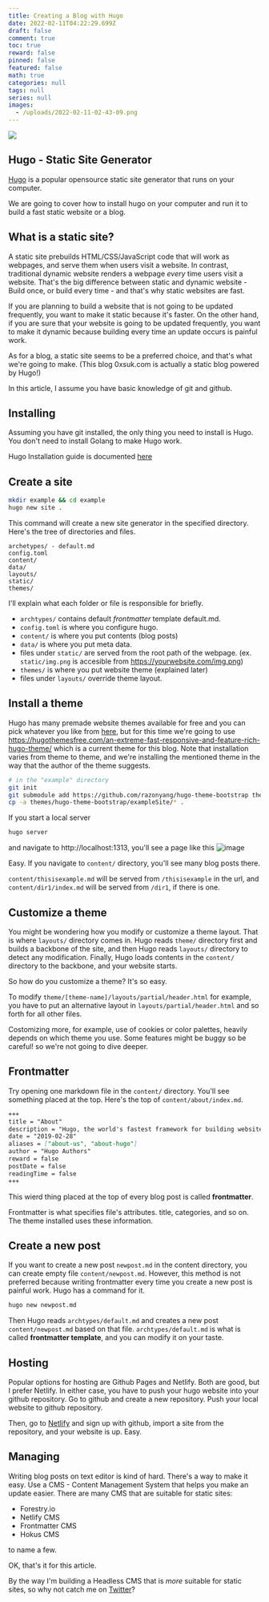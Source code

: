 ```yaml
---
title: Creating a Blog with Hugo
date: 2022-02-11T04:22:29.699Z
draft: false
comment: true
toc: true
reward: false
pinned: false
featured: false
math: true
categories: null
tags: null
series: null
images:
  - /uploads/2022-02-11-02-43-09.png
---
```

![](/uploads/2022-02-11-02-43-09.png)

## Hugo - Static Site Generator

[Hugo](https://gohugo.io) is a popular opensource static site generator that runs on your computer.

We are going to cover how to install hugo on your computer and run it to build a fast static website or a blog.

## What is a static site?

A static site prebuilds HTML/CSS/JavaScript code that will work as webpages, and serve them when users visit a website. In contrast, traditional dynamic website renders a webpage _every_ time users visit a website. That's the big difference between static and dynamic website - Build once, or build every time - and that's why static websites are fast.

If you are planning to build a website that is not going to be updated frequently, you want to make it static because it's faster. On the other hand, if you are sure that your website is going to be updated frequently, you want to make it dynamic because building every time an update occurs is painful work.

As for a blog, a static site seems to be a preferred choice, and that's what we're going to make. (This blog 0xsuk.com is actually a static blog powered by Hugo!)

In this article, I assume you have basic knowledge of git and github.

## Installing

Assuming you have git installed, the only thing you need to install is Hugo.
You don't need to install Golang to make Hugo work.

Hugo Installation guide is documented [here](https://gohugo.io/getting-started/installing/)

## Create a site

```bash
mkdir example && cd example
hugo new site .
```

This command will create a new site generator in the specified directory.
Here's the tree of directories and files.

```
archetypes/ - default.md
config.toml
content/
data/
layouts/
static/
themes/
```

I'll explain what each folder or file is responsible for briefly.

- `archtypes/` contains default _frontmatter_ template default.md.
- `config.toml` is where you configure hugo.
- `content/` is where you put contents (blog posts)
- `data/` is where you put meta data.
- files under `static/` are served from the root path of the webpage. (ex. `static/img.png` is accesible from https://yourwebsite.com/img.png)
- `themes/` is where you put website theme (explained later)
- files under `layouts/` override theme layout.

## Install a theme

Hugo has many premade website themes available for free and you can pick whatever you like from [here](https://hugothemesfree.com/), but for this time we're going to use https://hugothemesfree.com/an-extreme-fast-responsive-and-feature-rich-hugo-theme/ which is a current theme for this blog. Note that installation varies from theme to theme, and we're installing the mentioned theme in the way that the author of the theme suggests.

```bash
# in the "example" directory
git init
git submodule add https://github.com/razonyang/hugo-theme-bootstrap themes/hugo-theme-bootstrap
cp -a themes/hugo-theme-bootstrap/exampleSite/* .
```

If you start a local server

```bash
hugo server
```

and navigate to http://localhost:1313, you'll see a page like this
![image](/uploads/2022-02-11-01-39-09.png)

Easy. If you navigate to `content/` directory, you'll see many blog posts there.

`content/thisisexample.md` will be served from `/thisisexample` in the url, and `content/dir1/index.md` will be served from `/dir1`, if there is one.

## Customize a theme

You might be wondering how you modify or customize a theme layout. That is where `layouts/` directory comes in.
Hugo reads `theme/` directory first and builds a backbone of the site, and then Hugo reads `layouts/` directory to detect any modification. Finally, Hugo loads contents in the `content/` directory to the backbone, and your website starts.

So how do you customize a theme? It's so easy.

To modify `theme/[theme-name]/layouts/partial/header.html` for example, you have to put an alternative layout in `layouts/partial/header.html` and so forth for all other files.

Costomizing more, for example, use of cookies or color palettes, heavily depends on which theme you use. Some features might be buggy so be careful! so we're not going to dive deeper.

## Frontmatter

Try opening one markdown file in the `content/` directory. You'll see something placed at the top.
Here's the top of `content/about/index.md`.

```markdown
+++
title = "About"
description = "Hugo, the world's fastest framework for building websites"
date = "2019-02-28"
aliases = ["about-us", "about-hugo"]
author = "Hugo Authors"
reward = false
postDate = false
readingTime = false
+++
```

This wierd thing placed at the top of every blog post is called **frontmatter**.

Frontmatter is what specifies file's attributes. title, categories, and so on. The theme installed uses these information.

## Create a new post

If you want to create a new post `newpost.md` in the content directory, you can create empty file `content/newpost.md`. However, this method is not preferred because writing frontmatter every time you create a new post is painful work. Hugo has a command for it.

```bash
hugo new newpost.md
```

Then Hugo reads `archtypes/default.md` and creates a new post `content/newpost.md` based on that file. `archtypes/default.md` is what is called **frontmatter template**, and you can modify it on your taste.

## Hosting

Popular options for hosting are Github Pages and Netlify. Both are good, but I prefer Netlify. In either case, you have to push your hugo website into your github repository. Go to github and create a new repository. Push your local website to github repository.

Then, go to [Netlify](https://app.netlify.com) and sign up with github, import a site from the repository, and your website is up. Easy.

## Managing

Writing blog posts on text editor is kind of hard. There's a way to make it easy. Use a CMS - Content Management System that helps you make an update easier. There are many CMS that are suitable for static sites:

- Forestry.io
- Netlify CMS
- Frontmatter CMS
- Hokus CMS

to name a few.

OK, that's it for this article.

By the way I'm building a Headless CMS that is _more_ suitable for static sites, so why not catch me on [Twitter](https://twitter.com/0xsuk)?
